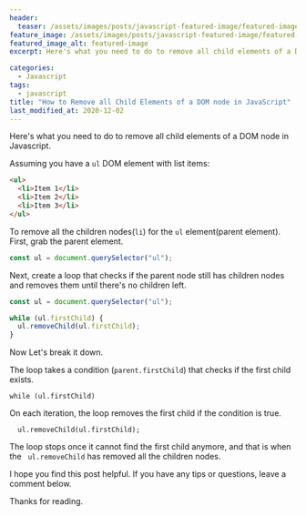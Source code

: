 ```yaml
---
header:
  teaser: /assets/images/posts/javascript-featured-image/featured-image.jpg
feature_image: /assets/images/posts/javascript-featured-image/featured-image.jpg
featured_image_alt: featured-image
excerpt: Here's what you need to do to remove all child elements of a DOM node in Javascript

categories:
  - Javascript
tags:
  - javascript
title: "How to Remove all Child Elements of a DOM node in JavaScript"
last_modified_at: 2020-12-02
---
```


Here's what you need to do to remove all child elements of a DOM node in Javascript.

Assuming you have a `ul` DOM element with list items:

```html
<ul>
  <li>Item 1</li>
  <li>Item 2</li>
  <li>Item 3</li>
</ul>
```

To remove all the children nodes(`li`) for the `ul` element(parent element). First, grab the parent element.

```javascript
const ul = document.querySelector("ul");
```

Next, create a loop that checks if the parent node still has children nodes and removes them until there's no children left.

```javascript
const ul = document.querySelector("ul");

while (ul.firstChild) {
  ul.removeChild(ul.firstChild);
}
```

Now Let's break it down.

The loop takes a condition (`parent.firstChild`) that checks if the first child exists.

```
while (ul.firstChild)
```

On each iteration, the loop removes the first child if the condition is true.

```
  ul.removeChild(ul.firstChild);
```

The loop stops once it cannot find the first child anymore, and that is when the ` ul.removeChild` has removed all the children nodes.

I hope you find this post helpful. If you have any tips or questions, leave a comment below.

Thanks for reading.
